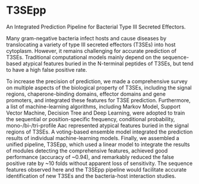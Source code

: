 # T3SEpp
An Integrated Prediction Pipeline for Bacterial Type III Secreted Effectors.

Many gram-negative bacteria infect hosts and cause diseases by translocating a variety of type III secreted effectors (T3SEs) into host cytoplasm. However, it remains challenging for accurate prediction of T3SEs. Traditional computational models mainly depend on the sequence-based atypical features buried in the N-terminal peptides of T3SEs, but tend to have a high false positive rate.

To increase the precision of prediction, we made a comprehensive survey on multiple aspects of the biological property of T3SEs, including the signal regions, chaperone-binding domains, effector domains and gene promoters, and integrated these features for T3SE prediction. Furthermore, a list of machine-learning algorithms, including Markov Model, Support Vector Machine, Decision Tree and Deep Learning, were adopted to train the sequential or position-specific frequency, conditional probability, mono-/bi-/tri-profile Aac represented atypical features buried in the signal regions of T3SEs. A voting-based ensemble model integrated the prediction results of individual machine-learning models. Finally, we assembled a unified pipeline, T3SEpp, which used a linear model to integrate the results of modules detecting the comprehensive features, achieved good performance (accuracy of ~0.94), and remarkably reduced the false positive rate by ~10 folds without apparent loss of sensitivity. The sequence features observed here and the T3SEpp pipeline would facilitate accurate identification of new T3SEs and the bacteria-host interaction studies.
